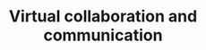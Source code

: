---
layout: category
category: virtual-collaboration-and-communication
title: Virtual collaboration and communication
description: Explore the best tools and strategies for virtual collaboration and communication in remote work.
permalink: /virtual-collaboration-and-communication/
---